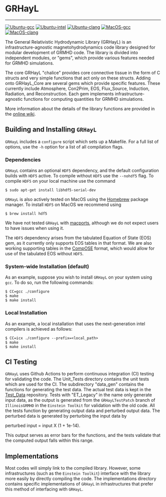 # GRHayL

---

[![Ubuntu-gcc](https://github.com/GRHayL/GRHayL/actions/workflows/github-actions-Ubuntu-gcc.yml/badge.svg)](https://github.com/GRHayL/GRHayL/actions/workflows/github-actions-Ubuntu-gcc.yml)
[![Ubuntu-intel](https://github.com/GRHayL/GRHayL/actions/workflows/github-actions-Ubuntu-intel.yml/badge.svg)](https://github.com/GRHayL/GRHayL/actions/workflows/github-actions-Ubuntu-intel.yml)
[![Ubuntu-clang](https://github.com/GRHayL/GRHayL/actions/workflows/github-actions-Ubuntu-clang.yml/badge.svg)](https://github.com/GRHayL/GRHayL/actions/workflows/github-actions-Ubuntu-clang.yml)
[![MacOS-gcc](https://github.com/GRHayL/GRHayL/actions/workflows/github-actions-MacOS-gcc.yml/badge.svg)](https://github.com/GRHayL/GRHayL/actions/workflows/github-actions-MacOS-gcc.yml)
[![MacOS-clang](https://github.com/GRHayL/GRHayL/actions/workflows/github-actions-MacOS-clang.yml/badge.svg)](https://github.com/GRHayL/GRHayL/actions/workflows/github-actions-MacOS-clang.yml)
<!---[![codecov](https://codecov.io/gh/GRHayL/GRHayL/branch/main/graph/badge.svg)](https://codecov.io/gh/GRHayL/GRHayL)-->

The General Relativistic Hydrodynamic Library (GRHayL) is an infrastructure-agnostic
magnetohydrodynamics code library designed for modular development of GRMHD code.
The library is divided into independent modules, or "gems", which provide various
features needed for GRMHD simulations.

The core GRHayL "chalice" provides core connective tissue in the form of C structs
and very simple functions that act only on these structs. Adding onto GRHayL_Core are
several gems which provide specific features. These currently include Atmosphere, Con2Prim,
EOS, Flux_Source, Induction, Radiation, and Reconstruction. Each gem implements
infrastructure-agnostic functions for computing quantities for GRMHD simulations.

More information about the details of the library functions are provided in the
[online wiki](https://github.com/GRHayL/GRHayL/wiki).

## Building and Installing `GRHayL`

`GRHayL` includes a `configure` script which sets up a Makefile. For a full list of options,
use the `-h` option for a list of all compilation flags.

### Dependencies

`GRHayL` contains an optional `HDF5` dependency, and the default configuration builds with `HDF5`
active. To compile without `HDF5` use the `--nohdf5` flag. To compile `HDF5` on your local machine
use the command

```shell
$ sudo apt-get install libhdf5-serial-dev
```

`GRHayL` is also actively tested on MacOS using the [Homebrew](https://brew.sh/)
package manager. To install `HDF5` on MacOS we recommend using

```shell
$ brew install hdf5
```

We have not tested `GRHayL` with [macports](https://www.macports.org/), although
we do not expect users to have issues when using it.

The `HDF5` dependency arises from the tabulated Equation of State (EOS) gem, as
it currently only supports EOS tables in that format. We are also
working supporting tables in the [CompOSE](https://compose.obspm.fr/table)
format, which would allow for use of the tabulated EOS without `HDF5`.

### System-wide Installation (default)

As an example, suppose you wish to install `GRHayL` on your system using
`gcc`. To do so, run the following commands:

```shell
$ CC=gcc ./configure
$ make
$ make install
```

### Local Installation

As an example, a local installation that uses the next-generation intel
compilers is achieved as follows:

```shell
$ CC=icx ./configure --prefix=<local_path>
$ make
$ make install
```

## CI Testing

`GRHayL` uses Github Actions to perform continuous integration (CI) testing for validating the code.
The Unit_Tests directory contains the unit tests which are used for the CI. The subdirectory
"data_gen" contains the functions for generating the test data. The actual test data is kept in
the [Test_Data](https://github.com/GRHayL/Test_Data) repository. Tests with "ET_Legacy" in the name
only generate input data, as the output is generated from the `GRHayLTestPatch` branch of `IllinoisGRMHD`
in the `Einstein Toolkit` for validation with the old code. All the tests function by generating
output data and perturbed output data. The perturbed data is generated by perturbing the input data by

perturbed input = input X (1 + 1e-14).

This output serves as error bars for the functions, and the tests validate that the computed output falls
within this range.

## Implementations

Most codes will simply link to the compiled library. However, some infrastructures (such as
the `Einstein Toolkit`) interface with the library more easily by directly compiling the code.
The implementations directory contains specific implementations of `GRHayL` in infrastructures
that prefer this method of interfacing with `GRHayL`.
